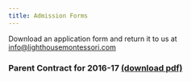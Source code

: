 ```yaml
---
title: Admission Forms
---
```

Download an application form and return it to us at [info@lighthousemontessori.com](mailto:info@lighthousemontessori.com)

### Parent Contract for 2016-17 [(download pdf)](/files/forms/parent_contract_2016-17.pdf)

